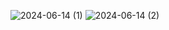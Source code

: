 ![2024-06-14 (1)](https://github.com/Komallamba17/Fancy-Css-Button-Hover/assets/86696105/59bba251-ecd6-41b7-b324-cad69e29eb39)
![2024-06-14 (2)](https://github.com/Komallamba17/Fancy-Css-Button-Hover/assets/86696105/f58abd77-22de-4472-acd1-dc8924d211e4)
